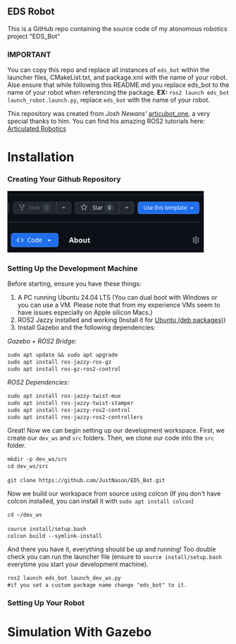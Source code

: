 ## EDS Robot

This is a GitHub repo containing the source code of my atonomous robotics project "EDS_Bot"

### IMPORTANT
You can copy this repo and replace all instances of `eds_bot` within the launcher files, CMakeList.txt, and package.xml with the name of your robot. Alse ensure that while following this README.md you replace eds_bot to the name of your robot when referencing the package. 
**EX:** `ros2 launch eds_bot launch_robot.launch.py`, replace `eds_bot` with the name of your robot.

This repository was created from _Josh Newans'_ [articubot_one](https://github.com/joshnewans/articubot_one), a very special thanks to him.
You can find his amazing ROS2 tutorials here:
[Articulated Robotics](https://www.youtube.com/@ArticulatedRobotics)

Installation
============
### Creating Your Github Repository
![Image](images/usetemplate.png)
### Setting Up the Development Machine

Before starting, ensure you have these things:
1. A PC running Ubuntu 24.04 LTS (You can dual boot with Windows or you can use a VM. Please note that from my experience VMs seem to have issues especially on Apple silicon Macs.)
2. ROS2 Jazzy installed and working (Install it for [Ubuntu (deb packages)](https://docs.ros.org/en/jazzy/Installation/Ubuntu-Install-Debs.html))
3. Install Gazebo and the following dependencies:

_Gazebo + ROS2 Bridge:_
```
sudo apt update && sudo apt upgrade
sudo apt install ros-jazzy-ros-gz
sudo apt install ros-gz-ros2-control
```

_ROS2 Dependencies:_
```
sudo apt install ros-jazzy-twist-mux
sudo apt install ros-jazzy-twist-stamper
sudo apt install ros-jazzy-ros2-control
sudo apt install ros-jazzy-ros2-controllers
```

Great! Now we can begin setting up our development workspace.
First, we create our `dev_ws` and `src` folders. Then, we clone our code into the `src` folder.
```
mkdir -p dev_ws/src
cd dev_ws/src

git clone https://github.com/JustNason/EDS_Bot.git
```
Now we build our workspace from source using colcon (If you don't have colcon installed, you can install it with `sudo apt install colcon`)
```
cd ~/dev_ws

source install/setup.bash
colcon build --symlink-install
```
And there you have it, everything should be up and running! Too double check you can run the launcher file (ensure to `source install/setup.bash` everytime you start your development machine).
```
ros2 launch eds_bot launch_dev_ws.py
#if you set a custom package name change "eds_bot" to it.
```
### Setting Up Your Robot

Simulation With Gazebo
======================